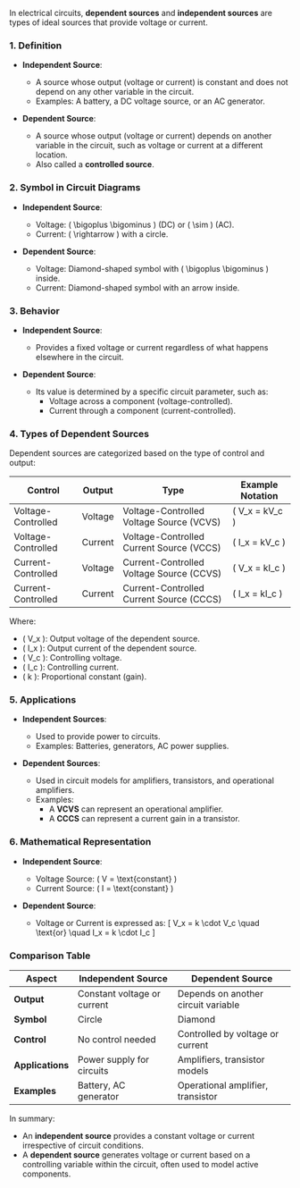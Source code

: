 In electrical circuits, **dependent sources** and **independent sources** are types of ideal sources that provide voltage or current.

### **1. Definition**
- **Independent Source**:
  - A source whose output (voltage or current) is constant and does not depend on any other variable in the circuit.
  - Examples: A battery, a DC voltage source, or an AC generator.

- **Dependent Source**:
  - A source whose output (voltage or current) depends on another variable in the circuit, such as voltage or current at a different location.
  - Also called a **controlled source**.

### **2. Symbol in Circuit Diagrams**
- **Independent Source**:
  - Voltage: \( \bigoplus \bigominus \) (DC) or \( \sim \) (AC).
  - Current: \( \rightarrow \) with a circle.

- **Dependent Source**:
  - Voltage: Diamond-shaped symbol with \( \bigoplus \bigominus \) inside.
  - Current: Diamond-shaped symbol with an arrow inside.

### **3. Behavior**
- **Independent Source**:
  - Provides a fixed voltage or current regardless of what happens elsewhere in the circuit.

- **Dependent Source**:
  - Its value is determined by a specific circuit parameter, such as:
    - Voltage across a component (voltage-controlled).
    - Current through a component (current-controlled).

### **4. Types of Dependent Sources**
Dependent sources are categorized based on the type of control and output:

| **Control**              | **Output**              | **Type**                       | **Example Notation** |
|--------------------------|-------------------------|---------------------------------|-----------------------|
| Voltage-Controlled       | Voltage                | Voltage-Controlled Voltage Source (VCVS) | \( V_x = kV_c \)    |
| Voltage-Controlled       | Current                | Voltage-Controlled Current Source (VCCS) | \( I_x = kV_c \)    |
| Current-Controlled       | Voltage                | Current-Controlled Voltage Source (CCVS) | \( V_x = kI_c \)    |
| Current-Controlled       | Current                | Current-Controlled Current Source (CCCS) | \( I_x = kI_c \)    |

Where:
- \( V_x \): Output voltage of the dependent source.
- \( I_x \): Output current of the dependent source.
- \( V_c \): Controlling voltage.
- \( I_c \): Controlling current.
- \( k \): Proportional constant (gain).

### **5. Applications**
- **Independent Sources**:
  - Used to provide power to circuits.
  - Examples: Batteries, generators, AC power supplies.

- **Dependent Sources**:
  - Used in circuit models for amplifiers, transistors, and operational amplifiers.
  - Examples:
    - A **VCVS** can represent an operational amplifier.
    - A **CCCS** can represent a current gain in a transistor.

### **6. Mathematical Representation**
- **Independent Source**:
  - Voltage Source: \( V = \text{constant} \)
  - Current Source: \( I = \text{constant} \)

- **Dependent Source**:
  - Voltage or Current is expressed as:
    \[
    V_x = k \cdot V_c \quad \text{or} \quad I_x = k \cdot I_c
    \]

### **Comparison Table**

| **Aspect**              | **Independent Source**            | **Dependent Source**              |
|--------------------------|------------------------------------|------------------------------------|
| **Output**               | Constant voltage or current       | Depends on another circuit variable |
| **Symbol**               | Circle                            | Diamond                           |
| **Control**              | No control needed                | Controlled by voltage or current  |
| **Applications**         | Power supply for circuits         | Amplifiers, transistor models     |
| **Examples**             | Battery, AC generator             | Operational amplifier, transistor |

In summary:
- An **independent source** provides a constant voltage or current irrespective of circuit conditions.
- A **dependent source** generates voltage or current based on a controlling variable within the circuit, often used to model active components.
